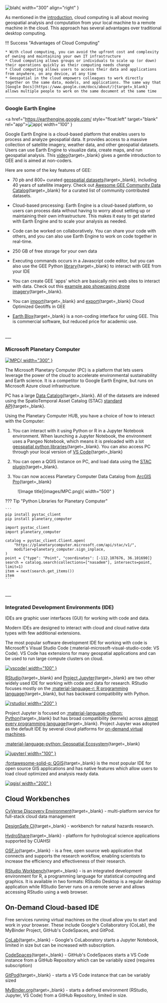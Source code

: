 ![blah](images/midjourney_cloud.png){ width="300" align="right" }

As mentioned in the [introduction](index.md#cloud-compute), cloud computing is all about moving geospatial analysis and computation from your local machine to a remote machine in the cloud. This approach has several advantages over traditional desktop computing.

!!! Success "Advantages of Cloud Computing"
        
    * With cloud computing, you can avoid the upfront cost and complexity of owning and maintaining your own IT infrastructure
    * Cloud computing allows groups or individuals to scale up (or down) their operations quickly as their computing needs change
    * Cloud computing allows users to access their data and applications from anywhere, on any device, at any time
    * Geospatial in the cloud empowers colleagues to work directly together on the same data, models, and applications. The same way that [Google Docs](https://www.google.com/docs/about/){target=_blank} allows multiple people to work on the same document at the same time

___

### Google Earth Engine

<a href="https://earthengine.google.com/ style="float:left" target="blank" rel="app">![app](images/gee2.png){ width="100" } </a>

Google Earth Engine is a cloud-based platform that enables users to process and analyze geospatial data. It provides access to a massive collection of satellite imagery, weather data, and other geospatial datasets. Users can use Earth Engine to visualize data, create maps, and run geospatial analysis. This [video](https://www.youtube.com/watch?v=HofrUehuEk4){target=_blank} gives a gentle introduction to GEE and is aimed at non-coders.

Here are some of the key features of GEE:

* 70 pb and 800+ curated [geospatial datasets](https://developers.google.com/earth-engine/datasets){target=_blank}, including 40 years of satellite imagery. Check out [Awesome GEE Community Data Catalog](https://gee-community-catalog.org/){target=_blank} for a curated list of community contributed datasets.

* Cloud-based processing: Earth Engine is a cloud-based platform, so users can process data without having to worry about setting up or maintaining their own infrastructure. This makes it easy to get started with Earth Engine and to scale your analysis as needed.

* Code can be worked on collaboratively. You can share your code with others, and you can also use Earth Engine to work on code together in real-time.

* 250 GB of free storage for your own data

* Executing commands occurs in a Javascript code editor, but you can also use the GEE Python [library](https://developers.google.com/earth-engine/guides/python_install){target=_blank} to interact with GEE from your IDE

* You can create GEE 'apps' which are basically mini web sites to interact with data. Check out this [example app showcasing drone imagery](https://bit.ly/srer-drone-2019){target=_blank}.

* You can [import](https://developers.google.com/earth-engine/guides/image_overview){target=_blank} and [export](https://developers.google.com/earth-engine/guides/exporting_images){target=_blank} Cloud Optimized Geotiffs in GEE

* [Earth Blox](https://www.earthblox.io/){target=_blank} is a non-coding interface for using GEE. This is commercial software, but reduced price for academic use.


</br>
___

### Microsoft Planetary Computer
<a href="https://planetarycomputer.microsoft.com/" align="right" target="blank" rel="MPC">![MPC](images/MPC2.jpeg){ width="300" } </a>

The Microsoft Planetary Computer (PC) is a platform that lets users leverage the power of the cloud to accelerate environmental sustainability and Earth science. It is a competitor to Google Earth Engine, but runs on Microsoft Azure cloud infrastructure.

PC has a large [Data Catalog](https://planetarycomputer.microsoft.com/catalog){target=_blank}. All of the datasets are indexed using the SpatioTemporal Asset Catalog (STAC) [standard API](https://radiantearth.github.io/stac-browser/#/external/planetarycomputer.microsoft.com/api/stac/v1/){target=_blank}.

Using the Planetary Computer HUB, you have a choice of how to interact with the Computer: 

1. You can interact with it using Python or R in a Jupyter Notebook environment. When launching a Jupyter Notebook, the environment uses a Pangeo Notebook, which means it is preloaded with a lot [geospatial python libraries](https://github.com/pangeo-data/pangeo-docker-images/blob/master/pangeo-notebook/packages.txt){target=_blank}. You can also access PC through your local version of [VS Code](https://planetarycomputer.microsoft.com/docs/overview/ui-vscode/){target=_blank}


2. You can open a QGIS instance on PC, and load data using the [STAC plugin](https://stacspec.org/en/tutorials/1-install-stac-api-browser-qgis-plugin/){target=_blank}. 
3. You can now access Planetary Computer Data Catalog from [ArcGIS Pro](https://www.esri.com/en-us/c/product/arcgis-for-microsoft-planetary-computer){target=_blank}

<figure markdown>
  ![Image title](images/MPC.png){ width="500" }
  <figcaption> </figcaption>
</figure>

??? Tip "Python Libraries for Planetary Computer"

    ```
    pip install pystac_client
    pip install planetary_computer
  
    import pystac_client
    import planetary_computer

    catalog = pystac_client.Client.open(
        "https://planetarycomputer.microsoft.com/api/stac/v1/",
        modifier=planetary_computer.sign_inplace,
    )
    point = {"type": "Point", "coordinates": [-112.107676, 36.101690]}
    search = catalog.search(collections=["nasadem"], intersects=point, limit=1)
    item = next(search.get_items())
    item
    ```
</br>
___

### Integrated Development Environments (IDE) 

IDEs are graphic user interfaces (GUI) for working with code and data.

Modern IDEs are designed to interact with cloud and cloud native data types with few additional extensions.

The most popular software development IDE for working with code is Microsoft's Visual Studio Code (:material-microsoft-visual-studio-code: VS Code). VS Code has extensions for many geospatial applications and can be used to run large compute clusters on cloud.

<a href="https://code.visualstudio.com/" align="left" target="blank" rel="vscode">![vscode](https://upload.wikimedia.org/wikipedia/commons/thumb/9/9a/Visual_Studio_Code_1.35_icon.svg/240px-Visual_Studio_Code_1.35_icon.svg.png){ width="100" }</a>

[RStudio](https://rstudio.com){target=_blank} and [Project Jupyter](https://jupyter.org/){target=_blank} are two other widely used IDE for working with code and data for research. RStudio focuses mostly on the [:material-language-r: R programming language](https://www.r-project.org/){target=_blank}, but has backward compatibility with Python. 

<a href="https://rstudio.com/" align="left" target="blank" rel="rstudio">![rstudio](https://www.rstudio.com/wp-content/uploads/2018/10/RStudio-Logo.png){ width="200" }</a>

Project Jupyter is focused on [:material-language-python: Python](https://www.python.org/){target=_blank} but has broad compatibility (kernels) across [almost every programming language](https://github.com/jupyter/jupyter/wiki/Jupyter-kernels){target=_blank}. Project Jupyter was adopted as the default IDE by several cloud platforms for [on-demand virtual machines](#on-demand-cloud-based-ide).

[:material-language-python: Geospatial Ecosystem](https://ecosystem.pythongis.org/){target=_blank}

<a href="https://jupyter.org/" align="left" target="blank" rel="jupyter">![jupyter](https://upload.wikimedia.org/wikipedia/commons/thumb/3/38/Jupyter_logo.svg/207px-Jupyter_logo.svg.png){ width="100" }</a>

[:fontawesome-solid-q: QGIS](https://qgis.org){target=_blank} is the most popular IDE for open source GIS applications and has native features which allow users to load cloud optimized and analysis ready data.

<a href="https://qgis.org" align="left" target="blank" rel="qgis">![qgis](https://upload.wikimedia.org/wikipedia/commons/thumb/c/c2/QGIS_logo%2C_2017.svg/640px-QGIS_logo%2C_2017.svg.png){ width="200" }</a>



## Cloud Workbenches

[CyVerse Discovery Environment](https://de.cyverse.org/){target=_blank} - multi-platform service for full-stack cloud data management 

[DesignSafe CI](https://www.designsafe-ci.org/){target=_blank} - workbench for natural hazards research.
   
[HydroShare](https://www.hydroshare.org/){target=_blank} - platform for hydrological science applications supported by CUAHSI 

[OSF.io](https://osf.io/){target=_blank} - is a free, open source web application that connects and supports the research workflow, enabling scientists to increase the efficiency and effectiveness of their research.

[RStudio Workbench](https://www.rstudio.com/products/workbench/){target=_blank} -  is an integrated development environment for R, a programming language for statistical computing and graphics. It is available in two formats: RStudio Desktop is a regular desktop application while RStudio Server runs on a remote server and allows accessing RStudio using a web browser.

## On-Demand Cloud-based IDE

Free services running virtual machines on the cloud allow you to start and work in your browser. These include Google's Collaboratory (CoLab), the MyBinder Project, GitHub's CodeSpaces, and GitPod. 

[CoLab](https://colab.research.google.com/){target=_blank} - Google's CoLaboratory starts a Jupyter Notebook, limited in size but can be increased with subscription.                

[CodeSpaces](https://github.com/features/codespaces){target=_blank} - GitHub's CodeSpaces starts a VS Code instance from a GitHub Repository which can be variabily sized (requires subscription)      

[GitPod](https://www.gitpod.io/){target=_blank} - starts a VS Code instance that can be variably sized 

[MyBinder.org](https://mybinder.org/){target=_blank} - starts a defined environment (RStudio, Jupyter, VS Code) from a GitHub Repository, limited in size.                       
     



